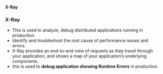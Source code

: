 **X-Ray**

### X-Ray
- This is used to analyze, debug distributed applications running in production.
- Identify and troubleshoot the root cause of performance issues and errors.
- X-Ray provides an end-to-end view of requests as they travel through your application, and shows a map of your application’s underlying components.
- this is used to **debug application showing Runtime Errors** in production.
